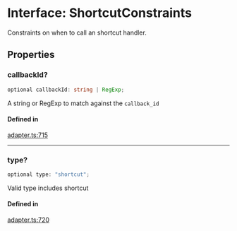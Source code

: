 # Interface: ShortcutConstraints

Constraints on when to call an shortcut handler.

## Properties

### callbackId?

```ts
optional callbackId: string | RegExp;
```

A string or RegExp to match against the `callback_id`

#### Defined in

[adapter.ts:715](https://github.com/slackapi/node-slack-sdk/blob/main/packages/interactive-messages/src/adapter.ts#L715)

***

### type?

```ts
optional type: "shortcut";
```

Valid type includes shortcut

#### Defined in

[adapter.ts:720](https://github.com/slackapi/node-slack-sdk/blob/main/packages/interactive-messages/src/adapter.ts#L720)
